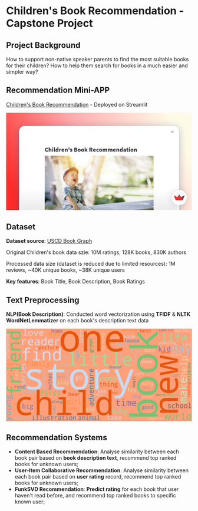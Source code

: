 # Children's Book Recommendation - Capstone Project

## Project Background
How to support non-native speaker parents to find the most suitable books for their children? How to help them search for books in a much easier and simpler way?

## Recommendation Mini-APP

[Children's Book Recommendation](https://childrens-books.streamlit.app) - Deployed on Streamlit
<p align="center">
<img src="images/bookapp.jpeg" />
</p>

## Dataset

**Dataset source**: [USCD Book Graph](https://sites.google.com/eng.ucsd.edu/ucsdbookgraph/home)

Original Children's book data szie: 10M ratings, 128K books, 830K authors

Processed data size (dataset is reduced due to limited resources): 1M reviews, ~40K unique books, ~38K unique users

**Key features**: Book Title, Book Description, Book Ratings

## Text Preprocessing

**NLP(Book Description)**: Conducted word vectorization using **TFIDF** & **NLTK WordNetLemmatizer** on each book's description text data

<p align="center">
<img src="images/book_word_cloud.png"/>
</p>

## Recommendation Systems

- **Content Based Recommendation**: Analyse similarity between each book pair based on **book description text**, recommend top ranked books for unknown users;
- **User-Item Collaborative Recommendation**: Analyse similarity between each book pair based on **user rating** record, recommend top ranked books for unknown users;
- **FunkSVD Recommendation**: **Predict rating** for each book that user haven't read before, and recommend top ranked books to specific known user;

